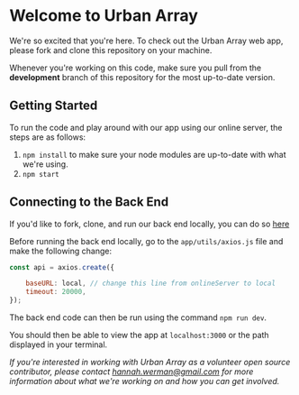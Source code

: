 # Welcome to Urban Array

We're so excited that you're here. To check out the Urban Array web app, please fork and clone this repository on your machine.

Whenever you're working on this code, make sure you pull from the **development** branch of this repository for the most up-to-date version. 

## Getting Started

To run the code and play around with our app using our online server, the steps are as follows: 

1. `npm install` to make sure your node modules are up-to-date with what we're using. 
2. `npm start` 

## Connecting to the Back End

If you'd like to fork, clone, and run our back end locally, you can do so [here](https://github.com/urbanarray/UA-Backend)

Before running the back end locally, go to the `app/utils/axios.js` file and make the following change: 

```javascript
const api = axios.create({

    baseURL: local, // change this line from onlineServer to local
    timeout: 20000,
});
```

The back end code can then be run using the command `npm run dev`. 

You should then be able to view the app at `localhost:3000` or the path displayed in your terminal.




*If you're interested in working with Urban Array as a volunteer open source contributor, please contact [hannah.werman@gmail.com](hannah.werman@gmail.com) for more information about what we're working on and how you can get involved.*
